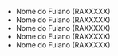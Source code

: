 * Nome do Fulano  (RAXXXXX)
* Nome do Fulano  (RAXXXXX)
* Nome do Fulano  (RAXXXXX)
* Nome do Fulano  (RAXXXXX)
* Nome do Fulano  (RAXXXXX)